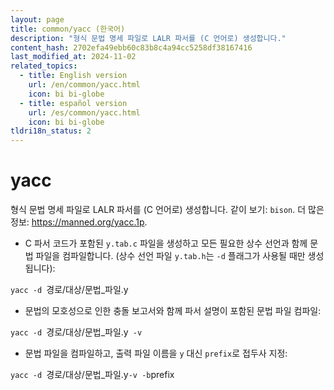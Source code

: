 ```yaml
---
layout: page
title: common/yacc (한국어)
description: "형식 문법 명세 파일로 LALR 파서를 (C 언어로) 생성합니다."
content_hash: 2702efa49ebb60c83b8c4a94cc5258df38167416
last_modified_at: 2024-11-02
related_topics:
  - title: English version
    url: /en/common/yacc.html
    icon: bi bi-globe
  - title: español version
    url: /es/common/yacc.html
    icon: bi bi-globe
tldri18n_status: 2
---
```

# yacc

형식 문법 명세 파일로 LALR 파서를 (C 언어로) 생성합니다.
같이 보기: `bison`.
더 많은 정보: <https://manned.org/yacc.1p>.

- C 파서 코드가 포함된 `y.tab.c` 파일을 생성하고 모든 필요한 상수 선언과 함께 문법 파일을 컴파일합니다. (상수 선언 파일 `y.tab.h`는 `-d` 플래그가 사용될 때만 생성됩니다):

`yacc -d `<span class="tldr-var badge badge-pill bg-dark-lm bg-white-dm text-white-lm text-dark-dm font-weight-bold">경로/대상/문법_파일.y</span>

- 문법의 모호성으로 인한 충돌 보고서와 함께 파서 설명이 포함된 문법 파일 컴파일:

`yacc -d `<span class="tldr-var badge badge-pill bg-dark-lm bg-white-dm text-white-lm text-dark-dm font-weight-bold">경로/대상/문법_파일.y</span>` -v`

- 문법 파일을 컴파일하고, 출력 파일 이름을 `y` 대신 `prefix`로 접두사 지정:

`yacc -d `<span class="tldr-var badge badge-pill bg-dark-lm bg-white-dm text-white-lm text-dark-dm font-weight-bold">경로/대상/문법_파일.y</span>` -v -b `<span class="tldr-var badge badge-pill bg-dark-lm bg-white-dm text-white-lm text-dark-dm font-weight-bold">prefix</span>
